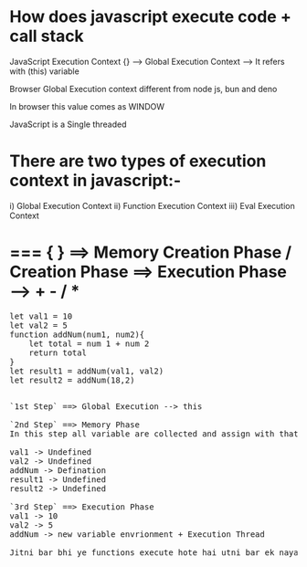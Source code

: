 # How does javascript execute code + call stack

JavaScript Execution Context
{} --> Global Execution Context --> It refers with (this) variable

Browser Global Execution context different from node js, bun and deno

In browser this value comes as WINDOW 

JavaScript is a Single threaded

# There are two types of execution context in javascript:-
i) Global Execution Context
ii) Function Execution Context
iii) Eval Execution Context

===
{ } ==> Memory Creation Phase / Creation Phase
    ==> Execution Phase --> + - / * 
===

<pre>
let val1 = 10
let val2 = 5
function addNum(num1, num2){
    let total = num 1 + num 2
    return total
}
let result1 = addNum(val1, val2)
let result2 = addNum(18,2)
<pre>

`1st Step` ==> Global Execution --> this

`2nd Step` ==> Memory Phase
In this step all variable are collected and assign with that variable as UNDEFINED

val1 -> Undefined
val2 -> Undefined
addNum -> Defination
result1 -> Undefined
result2 -> Undefined

`3rd Step` ==> Execution Phase
val1 -> 10
val2 -> 5
addNum -> new variable envrionment + Execution Thread

Jitni bar bhi ye functions execute hote hai utni bar ek naya box create hota hai jisko bolte hai `NEW EXECUTIONAL CONTEXT` => `new variable environment + excecution thread`



